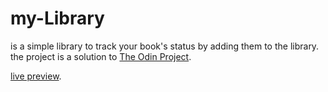 # my-Library

is a simple library to track your book's status by adding them to the library.
the project is a solution to [The Odin Project](https://www.theodinproject.com).

[live preview](https://www.rahhaly.github.io/library).
